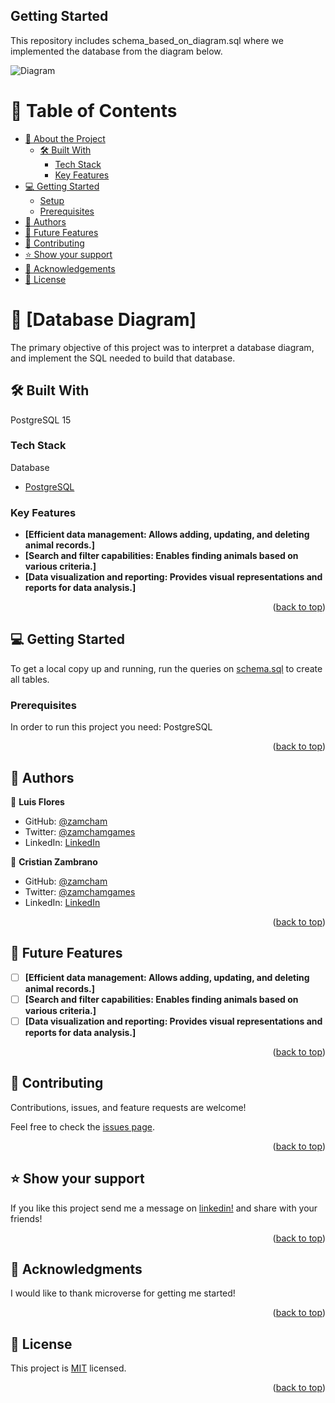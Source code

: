 ## Getting Started

This repository includes schema_based_on_diagram.sql where we implemented the database from the diagram below.

![Diagram](https://raw.githubusercontent.com/microverseinc/curriculum-databases/main/db-structure/images/clinic_diagram.png?token=GHSAT0AAAAAAB6QWTXDPGQU6YI46AMZLC74ZESBW5Q "Diagram")


<!-- TABLE OF CONTENTS -->

# 📗 Table of Contents

- [📖 About the Project](#about-project)
  - [🛠 Built With](#built-with)
    - [Tech Stack](#tech-stack)
    - [Key Features](#key-features)
- [💻 Getting Started](#getting-started)
  - [Setup](#setup)
  - [Prerequisites](#prerequisites)
- [👥 Authors](#authors)
- [🔭 Future Features](#future-features)
- [🤝 Contributing](#contributing)
- [⭐️ Show your support](#support)
- [🙏 Acknowledgements](#acknowledgements)
- [📝 License](#license)

<!-- PROJECT DESCRIPTION -->

# 📖 [Database Diagram] <a name="about-project"></a>

The primary objective of this project was to interpret a database diagram, and implement the SQL needed to build that database.

## 🛠 Built With <a name="built-with"></a>
PostgreSQL 15

### Tech Stack <a name="tech-stack"></a>

<summary>Database</summary>
  <ul>
    <li><a href="https://www.postgresql.org/">PostgreSQL</a></li>
  </ul>

<!-- Features -->

### Key Features <a name="key-features"></a>

- **[Efficient data management: Allows adding, updating, and deleting animal records.]**
- **[Search and filter capabilities: Enables finding animals based on various criteria.]**
- **[Data visualization and reporting: Provides visual representations and reports for data analysis.]**

<p align="right">(<a href="#readme-top">back to top</a>)</p>

## 💻 Getting Started <a name="getting-started"></a>

To get a local copy up and running, run the queries on [schema.sql](./schema.sql) to create all tables.

### Prerequisites

In order to run this project you need: PostgreSQL

<p align="right">(<a href="#readme-top">back to top</a>)</p>

<!-- AUTHORS -->

## 👥 Authors <a name="authors"></a>

👤 **Luis Flores**

- GitHub: [@zamcham](https://github.com/jlvFlores)
- Twitter: [@zamchamgames](https://twitter.com/zamchamgames)
- LinkedIn: [LinkedIn](https://www.linkedin.com/in/jose-luis-vazquez/)

👤 **Cristian Zambrano**

- GitHub: [@zamcham](https://github.com/zamcham)
- Twitter: [@zamchamgames](https://twitter.com/JoseVaz44312762)
- LinkedIn: [LinkedIn](https://www.linkedin.com/in/cristian-zamcham/)

<p align="right">(<a href="#readme-top">back to top</a>)</p>

<!-- FUTURE FEATURES -->

## 🔭 Future Features <a name="future-features"></a>

- [ ] **[Efficient data management: Allows adding, updating, and deleting animal records.]**
- [ ] **[Search and filter capabilities: Enables finding animals based on various criteria.]**
- [ ] **[Data visualization and reporting: Provides visual representations and reports for data analysis.]**

<p align="right">(<a href="#readme-top">back to top</a>)</p>

<!-- CONTRIBUTING -->

## 🤝 Contributing <a name="contributing"></a>

Contributions, issues, and feature requests are welcome!

Feel free to check the [issues page](../../issues/).

<p align="right">(<a href="#readme-top">back to top</a>)</p>

<!-- SUPPORT -->

## ⭐️ Show your support <a name="support"></a>

If you like this project send me a message on [linkedin!](https://www.linkedin.com/in/cristian-zamcham/) and share with your friends!

<p align="right">(<a href="#readme-top">back to top</a>)</p>

<!-- ACKNOWLEDGEMENTS -->

## 🙏 Acknowledgments <a name="acknowledgements"></a>

I would like to thank microverse for getting me started!

<p align="right">(<a href="#readme-top">back to top</a>)</p>

## 📝 License <a name="license"></a>

This project is [MIT](./LICENSE) licensed.

<p align="right">(<a href="#readme-top">back to top</a>)</p>
